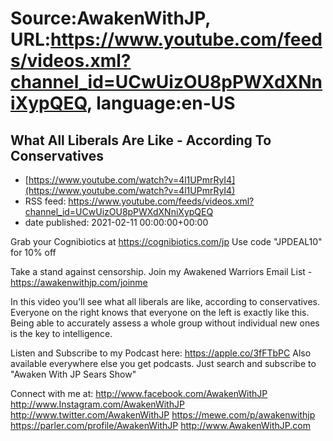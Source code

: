 # Source:AwakenWithJP, URL:https://www.youtube.com/feeds/videos.xml?channel_id=UCwUizOU8pPWXdXNniXypQEQ, language:en-US

## What All Liberals Are Like - According To Conservatives
 - [https://www.youtube.com/watch?v=4l1UPmrRyI4](https://www.youtube.com/watch?v=4l1UPmrRyI4)
 - RSS feed: https://www.youtube.com/feeds/videos.xml?channel_id=UCwUizOU8pPWXdXNniXypQEQ
 - date published: 2021-02-11 00:00:00+00:00

Grab your Cognibiotics at https://cognibiotics.com/jp
Use code "JPDEAL10" for 10% off

Take a stand against censorship. Join my Awakened Warriors Email List - https://awakenwithjp.com/joinme

In this video you’ll see what all liberals are like, according to conservatives. Everyone on the right knows that everyone on the left is exactly like this. Being able to accurately assess a whole group without individual new ones is the key to intelligence.

Listen and Subscribe to my Podcast here: 
https://apple.co/3fFTbPC
Also available everywhere else you get podcasts. Just search and subscribe to "Awaken With JP Sears Show"

Connect with me at: 
http://www.facebook.com/AwakenWithJP
http://www.Instagram.com/AwakenWithJP
http://www.twitter.com/AwakenWithJP
https://mewe.com/p/awakenwithjp
https://parler.com/profile/AwakenWithJP
http://www.AwakenWithJP.com

